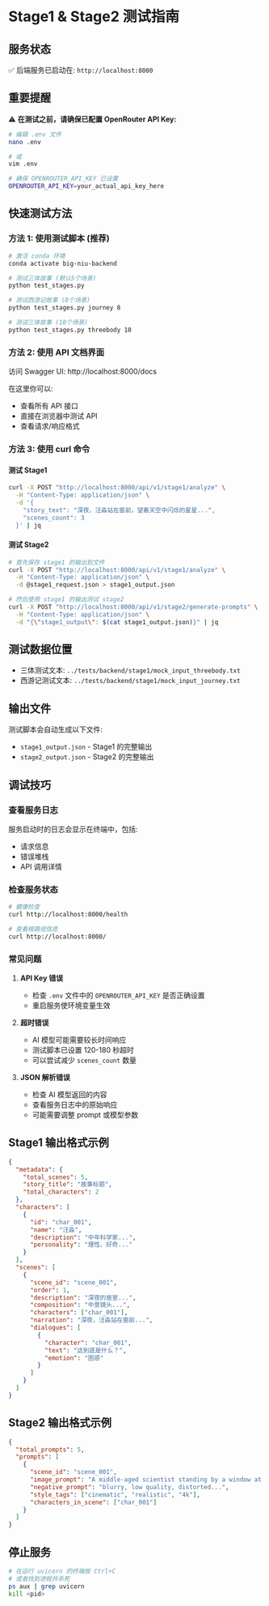 # Stage1 & Stage2 测试指南

## 服务状态

✅ 后端服务已启动在: `http://localhost:8000`

## 重要提醒

⚠️ **在测试之前，请确保已配置 OpenRouter API Key:**

```bash
# 编辑 .env 文件
nano .env

# 或
vim .env

# 确保 OPENROUTER_API_KEY 已设置
OPENROUTER_API_KEY=your_actual_api_key_here
```

## 快速测试方法

### 方法 1: 使用测试脚本 (推荐)

```bash
# 激活 conda 环境
conda activate big-niu-backend

# 测试三体故事 (默认5个场景)
python test_stages.py

# 测试西游记故事 (8个场景)
python test_stages.py journey 8

# 测试三体故事 (10个场景)
python test_stages.py threebody 10
```

### 方法 2: 使用 API 文档界面

访问 Swagger UI: http://localhost:8000/docs

在这里你可以:
- 查看所有 API 接口
- 直接在浏览器中测试 API
- 查看请求/响应格式

### 方法 3: 使用 curl 命令

#### 测试 Stage1

```bash
curl -X POST "http://localhost:8000/api/v1/stage1/analyze" \
  -H "Content-Type: application/json" \
  -d '{
    "story_text": "深夜，汪淼站在窗前，望着天空中闪烁的星星...",
    "scenes_count": 3
  }' | jq
```

#### 测试 Stage2

```bash
# 首先保存 stage1 的输出到文件
curl -X POST "http://localhost:8000/api/v1/stage1/analyze" \
  -H "Content-Type: application/json" \
  -d @stage1_request.json > stage1_output.json

# 然后使用 stage1 的输出测试 stage2
curl -X POST "http://localhost:8000/api/v1/stage2/generate-prompts" \
  -H "Content-Type: application/json" \
  -d "{\"stage1_output\": $(cat stage1_output.json)}" | jq
```

## 测试数据位置

- 三体测试文本: `../tests/backend/stage1/mock_input_threebody.txt`
- 西游记测试文本: `../tests/backend/stage1/mock_input_journey.txt`

## 输出文件

测试脚本会自动生成以下文件:
- `stage1_output.json` - Stage1 的完整输出
- `stage2_output.json` - Stage2 的完整输出

## 调试技巧

### 查看服务日志

服务启动时的日志会显示在终端中，包括:
- 请求信息
- 错误堆栈
- API 调用详情

### 检查服务状态

```bash
# 健康检查
curl http://localhost:8000/health

# 查看根路径信息
curl http://localhost:8000/
```

### 常见问题

1. **API Key 错误**
   - 检查 `.env` 文件中的 `OPENROUTER_API_KEY` 是否正确设置
   - 重启服务使环境变量生效

2. **超时错误**
   - AI 模型可能需要较长时间响应
   - 测试脚本已设置 120-180 秒超时
   - 可以尝试减少 `scenes_count` 数量

3. **JSON 解析错误**
   - 检查 AI 模型返回的内容
   - 查看服务日志中的原始响应
   - 可能需要调整 prompt 或模型参数

## Stage1 输出格式示例

```json
{
  "metadata": {
    "total_scenes": 5,
    "story_title": "故事标题",
    "total_characters": 2
  },
  "characters": [
    {
      "id": "char_001",
      "name": "汪淼",
      "description": "中年科学家...",
      "personality": "理性、好奇..."
    }
  ],
  "scenes": [
    {
      "scene_id": "scene_001",
      "order": 1,
      "description": "深夜的居室...",
      "composition": "中景镜头...",
      "characters": ["char_001"],
      "narration": "深夜，汪淼站在窗前...",
      "dialogues": [
        {
          "character": "char_001",
          "text": "这到底是什么？",
          "emotion": "困惑"
        }
      ]
    }
  ]
}
```

## Stage2 输出格式示例

```json
{
  "total_prompts": 5,
  "prompts": [
    {
      "scene_id": "scene_001",
      "image_prompt": "A middle-aged scientist standing by a window at night...",
      "negative_prompt": "blurry, low quality, distorted...",
      "style_tags": ["cinematic", "realistic", "4k"],
      "characters_in_scene": ["char_001"]
    }
  ]
}
```

## 停止服务

```bash
# 在运行 uvicorn 的终端按 Ctrl+C
# 或者找到进程并杀死
ps aux | grep uvicorn
kill <pid>
```
